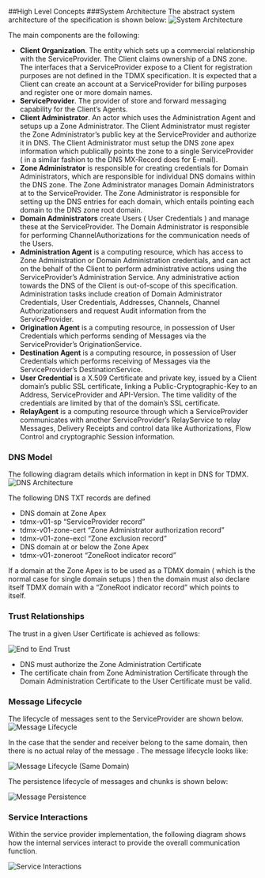 ##High Level Concepts
###System Architecture
The abstract system architecture of the specification is shown below:
![System Architecture](https://raw.githubusercontent.com/TDMX/tdmx/master/wiki/images/abstract-concept/system-architecture.png "abstract-concepts/system-architecture.png")


The main components are the following:

 - **Client Organization**. The entity which sets up a commercial relationship with the ServiceProvider. The Client claims ownership of a DNS zone. The interfaces that a ServiceProvider expose to a Client for registration purposes are not defined in the TDMX specification. It is expected that a Client can create an account at a ServiceProvider for billing purposes and register one or more domain names.
 - **ServiceProvider**. The provider of store and forward messaging capability for the Client’s Agents.
 - **Client Administrator**. An actor which uses the Administration Agent and setups up a Zone Administrator. The Client Administrator must register the Zone Administrator’s public key at the ServiceProvider and authorize it in DNS. The Client Administrator must setup the DNS zone apex information which publically points the zone to a single ServiceProvider ( in a similar fashion to the DNS MX-Record does for E-mail). 
 - **Zone Administrator** is responsible for creating credentials for Domain Administrators, which are responsible for individual DNS domains within the DNS zone. The Zone Administrator manages Domain Administrators at to the ServiceProvider. The Zone Administrator is responsible for setting up the DNS entries for each domain, which entails pointing each domain to the DNS zone root domain.
 - **Domain Administrators** create Users ( User Credentials ) and manage these at the ServiceProvider. The Domain Administrator is responsible for performing ChannelAuthorizations for the communication needs of the Users.
 - **Administration Agent** is a computing resource, which has access to Zone Administration or Domain Administration credentials, and can act on the behalf of the Client to perform administrative actions using the ServiceProvider’s Administration Service. Any administrative action towards the DNS of the Client is out-of-scope of this specification. Administration tasks include creation of Domain Administrator Credentials, User Credentials, Addresses, Channels, Channel Authorizationsers and request Audit information from the ServiceProvider. 
 - **Origination Agent** is a computing resource, in possession of User Credentials which performs sending of Messages via the ServiceProvider’s OriginationService.
 - **Destination Agent** is a computing resource, in possession of User Credentials which performs receiving of Messages via the ServiceProvider’s DestinationService.
 - **User Credential** is a X.509 Certificate and private key, issued by a Client domain’s public SSL certificate, linking a Public-Cryptographic-Key to an Address, ServiceProvider and API-Version. The time validity of the credentials are limited by that of the domain’s SSL certificate.
 - **RelayAgent** is a computing resource through which a ServiceProvider communicates with another ServiceProvider’s RelayService to relay Messages, Delivery Receipts and control data like Authorizations, Flow Control and cryptographic Session information.

### DNS Model

The following diagram details which information in kept in DNS for TDMX.
![DNS Architecture](https://raw.githubusercontent.com/TDMX/tdmx/master/wiki/images/logical-concept/dns.png "logical-concepts/dns.png")

The following DNS TXT records are defined

- DNS domain at Zone Apex
 - tdmx-v01-sp “ServiceProvider record”
 - tdmx-v01-zone-cert “Zone Administrator authorization record”
 - tdmx-v01-zone-excl “Zone exclusion record”
- DNS domain at or below the Zone Apex
 - tdmx-v01-zoneroot “ZoneRoot indicator record”

If a domain at the Zone Apex is to be used as a TDMX domain ( which is the normal case for single domain setups ) then the domain must also declare itself TDMX domain with a “ZoneRoot indicator record” which points to itself.

### Trust Relationships

The trust in a given User Certificate is achieved as follows:

![End to End Trust](https://raw.githubusercontent.com/TDMX/tdmx/master/wiki/images/abstract-concept/trust/e2e-anon.png "abstract-concepts/trust/e2e-anon.png")

- DNS must authorize the Zone Administration Certificate
- The certificate chain from Zone Administration Certificate through the Domain Administration Certificate to the User Certificate must be valid.

### Message Lifecycle

The lifecycle of messages sent to the ServiceProvider are shown below.
![Message Lifecycle](https://raw.githubusercontent.com/TDMX/tdmx/master/wiki/images/logical-concept/message-status.png "logical-concepts/message-status.png")

In the case that the sender and receiver belong to the same domain, then there is no actual relay of the message . The message lifecycle looks like:

![Message Lifecycle (Same Domain)](https://raw.githubusercontent.com/TDMX/tdmx/master/wiki/images/logical-concept/message-status-same-domain.png "logical-concepts/message-status-same-domain.png")

The persistence lifecycle of messages and chunks is shown below:

![Message Persistence](https://raw.githubusercontent.com/TDMX/tdmx/master/wiki/images/logical-concept/message-persistence.png "logical-concepts/message-persistence.png")

### Service Interactions

Within the service provider implementation, the following diagram shows how the internal services interact to provide the overall communication function.

![Service Interactions](https://raw.githubusercontent.com/TDMX/tdmx/master/wiki/images/logical-concept/service-interactions.png "logical-concepts/service-interactions.png")

